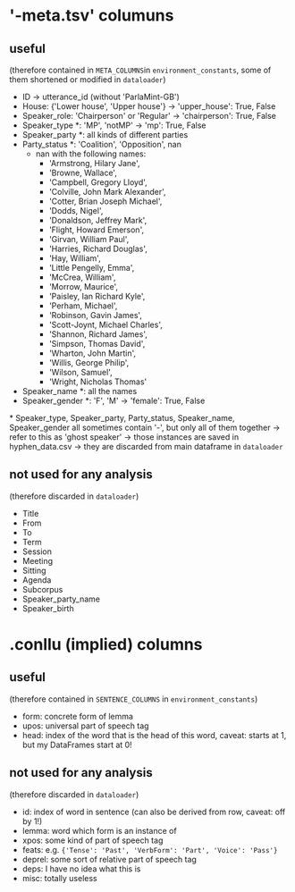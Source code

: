 # '-meta.tsv' columuns
## useful
(therefore contained in `META_COLUMNS`in `environment_constants`, some of them shortened or modified in `dataloader`)

- ID -> utterance_id (without 'ParlaMint-GB')
- House: {'Lower house', 'Upper house'} -> 'upper_house': True, False
- Speaker_role: 'Chairperson' or 'Regular' -> 'chairperson': True, False
- Speaker_type *: 'MP', 'notMP' -> 'mp': True, False
- Speaker_party *: all kinds of different parties
- Party_status *: 'Coalition', 'Opposition', nan
    - nan with the following names:
      - 'Armstrong, Hilary Jane',
      - 'Browne, Wallace',
      - 'Campbell, Gregory Lloyd',
      - 'Colville, John Mark Alexander',
      - 'Cotter, Brian Joseph Michael',
      - 'Dodds, Nigel',
      - 'Donaldson, Jeffrey Mark',
      - 'Flight, Howard Emerson',
      - 'Girvan, William Paul',
      - 'Harries, Richard Douglas',
      - 'Hay, William',
      - 'Little Pengelly, Emma',
      - 'McCrea, William',
      - 'Morrow, Maurice',
      - 'Paisley, Ian Richard Kyle',
      - 'Perham, Michael',
      - 'Robinson, Gavin James',
      - 'Scott-Joynt, Michael Charles',
      - 'Shannon, Richard James',
      - 'Simpson, Thomas David',
      - 'Wharton, John Martin',
      - 'Willis, George Philip',
      - 'Wilson, Samuel',
      - 'Wright, Nicholas Thomas'
- Speaker_name *: all the names
- Speaker_gender *: 'F', 'M' -> 'female': True, False

\* Speaker_type, Speaker_party, Party_status, Speaker_name, Speaker_gender
all sometimes contain '-', but only all of them together
-> refer to this as 'ghost speaker'
-> those instances are saved in hyphen_data.csv
-> they are discarded from main dataframe in `dataloader`

## not used for any analysis
(therefore discarded in `dataloader`)
- Title
- From
- To
- Term
- Session
- Meeting
- Sitting
- Agenda
- Subcorpus
- Speaker_party_name
- Speaker_birth

# .conllu (implied) columns
## useful
(therefore contained in `SENTENCE_COLUMNS` in `environment_constants`)
- form: concrete form of lemma
- upos: universal part of speech tag
- head: index of the word that is the head of this word, caveat: starts at 1, but my DataFrames start at 0!

## not used for any analysis
(therefore discarded in `dataloader`)
- id: index of word in sentence (can also be derived from row, caveat: off by 1!)
- lemma: word which form is an instance of
- xpos: some kind of part of speech tag
- feats: e.g. `{'Tense': 'Past', 'VerbForm': 'Part', 'Voice': 'Pass'}`
- deprel: some sort of relative part of speech tag
- deps: I have no idea what this is
- misc: totally useless